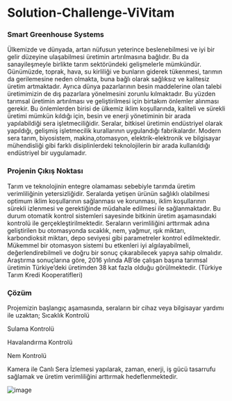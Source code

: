 # Solution-Challenge-ViVitam
### Smart Greenhouse Systems
Ülkemizde ve dünyada, artan nüfusun yeterince beslenebilmesi ve iyi bir gelir düzeyine ulaşabilmesi üretimin artırılmasına bağlıdır. Bu da sanayileşmeyle birlikte tarım sektöründeki gelişmelerle mümkündür. Günümüzde, toprak, hava, su kirliliği ve bunların giderek tükenmesi, tarımın da gerilemesine neden olmakta, buna bağlı olarak sağlıksız ve kalitesiz üretim artmaktadır. Ayrıca dünya pazarlarının besin maddelerine olan talebi üretimimizin de dış pazarlara yönelmesini zorunlu kılmaktadır. Bu yüzden tarımsal üretimin artırılması ve geliştirilmesi için birtakım önlemler alınması gerekir. Bu önlemlerden birisi de ülkemiz iklim koşullarında, kaliteli ve sürekli üretimi mümkün kıldığı için, besin ve enerji yönetiminin bir arada yapılabildiği sera işletmeciliğidir. Seralar, bitkisel üretimin endüstriyel olarak yapıldığı, gelişmiş işletmecilik kurallarının uygulandığı fabrikalardır. Modern sera tarım, biyosistem, makina,otomasyon, elektrik-elektronik ve bilgisayar mühendisliği gibi farklı disiplinlerdeki teknolojilerin bir arada kullanıldığı endüstriyel bir uygulamadır. 
### Projenin Çıkış Noktası
Tarım ve teknolojinin entegre olamaması sebebiyle tarımda üretim verimliliğinin yetersizliğidir. Seralarda yetişen ürünün sağlıklı olabilmesi optimum iklim koşullarının sağlanması ve korunması, iklim koşullarının sürekli izlenmesi ve gerektiğinde müdahale edilmesi ile sağlanmaktadır. Bu durum otomatik kontrol sistemleri sayesinde bitkinin üretim aşamasındaki kontrolü ile gerçekleştirilmektedir. Seraların verimliliğini arttırmak adına geliştirilen bu otomasyonda sıcaklık, nem, yağmur, ışık miktarı, karbondioksit miktarı, depo seviyesi gibi parametreler kontrol edilmektedir. Mükemmel bir otomasyon sistemi bu etkenleri iyi algılayabilmeli, değerlendirebilmeli ve doğru bir sonuç çıkarabilecek yapıya sahip olmalıdır. Araştırma sonuçlarına göre, 2016 yılında AB’de çalışan başına tarımsal üretimin Türkiye’deki üretimden 38 kat fazla olduğu görülmektedir. (Türkiye Tarım Kredi Kooperatifleri)
### Çözüm
Projemizin başlangıç aşamasında, seraların bir cihaz veya bilgisayar yardımı ile uzaktan;
Sıcaklık Kontrolü

Sulama Kontrolü

Havalandırma Kontrolü

Nem Kontrolü

Kamera ile Canlı Sera İzlemesi  yapılarak, zaman, enerji, iş gücü tasarrufu sağlamak ve üretim verimliliğini arttırmak hedeflenmektedir.

![image](https://user-images.githubusercontent.com/80172202/110217996-4b7d6480-7ec8-11eb-9034-a4568a9988a7.png)





